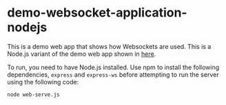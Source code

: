 # demo-websocket-application-nodejs

This is a demo web app that shows how Websockets are used. This is a Node.js variant of the demo web app shown in [here](https://github.com/huiguang-liang/demo-websocket-application).

To run, you need to have Node.js installed. Use npm to install the following dependencies, `express` and `express-ws` before attempting to run the server using the following code:

```
node web-serve.js
```
